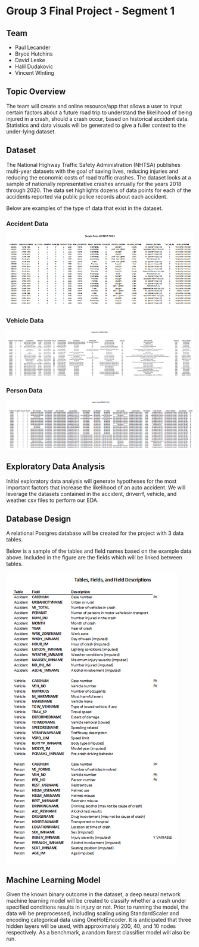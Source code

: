 # **Group 3 Final Project - Segment 1**
## **Team**
 - Paul Lecander
 - Bryce Hutchins
 - David Leske
 - Halil Dudakovic
 - Vincent Winting

## **Topic Overview**
The team will create and online resource/app that allows a user to input certain factors about a future road trip to understand the likelihood of being injured in a crash, should a crash occur, based on historical accident data. Statistics and data visuals will be generated to give a fuller context to the under-lying dataset.

## **Dataset**
The National Highway Traffic Safety Administration (NHTSA) publishes multi-year datasets with the goal of saving lives, reducing injuries and reducing the economic costs of road traffic crashes. The dataset looks at a sample of nationally representative crashes annually for the years 2018 through 2020. The data set highlights dozens of data points for each of the accidents reported via public police records about each accident.

Below are examples of the type of data that exist in the dataset.

### Accident Data
![Accident table](Resources/Sample%20Data%20-%20Accident%20Table.png)

### Vehicle Data
![Vehicle Table](Resources/Sample%20Data%20-%20Vehicle%20Table.png)

### Person Data
![Person Table](Resources/Sample%20Data%20-%20Person%20Table.png)


## **Exploratory Data Analysis**
Initial exploratory data analysis will generate hypotheses for the most important factors that increase the likelihood of an auto accident. We will leverage the datasets contained in the accident, driverrf, vehicle, and weather csv files to perform our EDA.

## **Database Design**
A relational Postgres database will be created for the project with 3 data tables.

Below is a sample of the tables and field names based on the example data above. Included in the figure are the fields which will be linked between tables.

![Table and Fields](Resources/Table%20and%20Fields.png)

## **Machine Learning Model**
Given the known binary outcome in the dataset, a deep neural network machine learning model will be created to classify whether a crash under specified conditions results in injury or not. Prior to running the model, the data will be preprocessed, including scaling using StandardScaler and encoding categorical data using OneHotEncoder. It is anticipated that three hidden layers will be used, with approximately 200, 40, and 10 nodes respectively. As a benchmark, a random forest classifier model will also be run.
